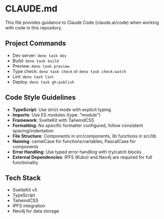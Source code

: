 # CLAUDE.md

This file provides guidance to Claude Code (claude.ai/code) when working with code in this repository.

## Project Commands
- Dev server: `deno task dev`
- Build: `deno task build`
- Preview: `deno task preview`
- Type check: `deno task check` or `deno task check:watch`
- Lint: `deno task lint`
- Deploy: `deno task gh:publish`

## Code Style Guidelines
- **TypeScript**: Use strict mode with explicit typing
- **Imports**: Use ES modules (type: "module")
- **Framework**: SvelteKit with TailwindCSS
- **Formatting**: No specific formatter configured, follow consistent spacing/indentation
- **File Structure**: Components in src/components, lib functions in src/lib
- **Naming**: camelCase for functions/variables, PascalCase for components
- **Error Handling**: Use typed error handling with try/catch blocks
- **External Dependencies**: IPFS (Kubo) and Neo4j are required for full functionality

## Tech Stack
- SvelteKit v5
- TypeScript
- TailwindCSS
- IPFS integration
- Neo4j for data storage
